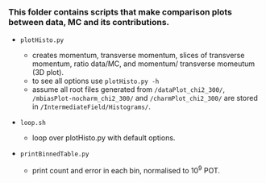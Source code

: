 ### This folder contains scripts that make comparison plots between data, MC and its contributions.

- `plotHisto.py`
  - creates momentum, transverse momentum, slices of transverse momentum, ratio data/MC, and momentum/ transverse momeutum (3D plot).
  - to see all options use `plotHisto.py -h`
  - assume all root files generated from `/dataPlot_chi2_300/`, `/mbiasPlot-nocharm_chi2_300/` and `/charmPlot_chi2_300/` are stored in `/IntermediateField/Histograms/`.

- `loop.sh`
  - loop over plotHisto.py with default options.

- `printBinnedTable.py`
  - print count and error in each bin, normalised to 10<sup>9</sup> POT.

